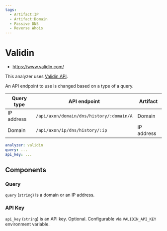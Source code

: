 ```yaml
---
tags:
  - Artifact:IP
  - Artifact:Domain
  - Passive DNS
  - Reverse Whois
---
```


# Validin

- https://www.validin.com/

This analyzer uses [Validin API](https://app.validin.com/docs).

An API endpoint to use is changed based on a type of a query.

| Query type | API endpoint                             | Artifact   |
| ---------- | ---------------------------------------- | ---------- |
| IP address | `/api/axon/domain/dns/history/:domain/A` | Domain     |
| Domain     | `/api/axon/ip/dns/history/:ip`           | IP address |

```yaml
analyzer: validin
query: ...
api_key: ...
```

## Components

### Query

`query` (`string`) is a domain or an IP address.

### API Key

`api_key` (`string`) is an API key. Optional. Configurable via `VALIDIN_API_KEY` environment variable.
